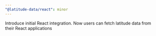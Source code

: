 ```yaml
---
"@latitude-data/react": minor
---
```


Introduce initial React integration. Now users can fetch latitude data from their React applications
